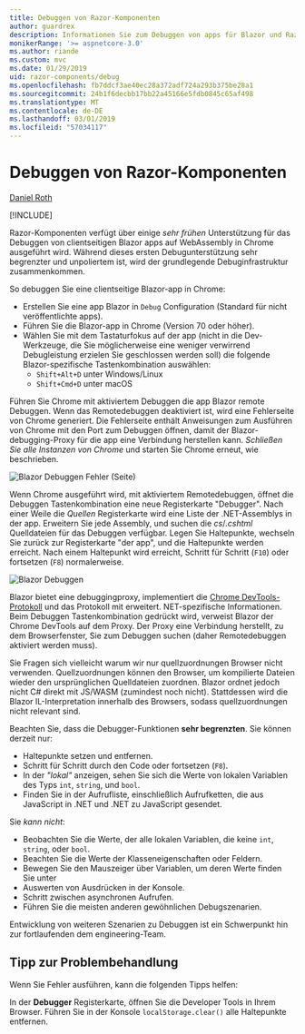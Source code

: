 ```yaml
---
title: Debuggen von Razor-Komponenten
author: guardrex
description: Informationen Sie zum Debuggen von apps für Blazor und Razor-Komponenten.
monikerRange: '>= aspnetcore-3.0'
ms.author: riande
ms.custom: mvc
ms.date: 01/29/2019
uid: razor-components/debug
ms.openlocfilehash: fb7ddcf3ae40ec28a372adf724a293b375be28a1
ms.sourcegitcommit: 24b1f6decbb17bb22a45166e5fdb0845c65af498
ms.translationtype: MT
ms.contentlocale: de-DE
ms.lasthandoff: 03/01/2019
ms.locfileid: "57034117"
---
```

# <a name="debug-razor-components"></a>Debuggen von Razor-Komponenten

[Daniel Roth](https://github.com/danroth27)

[!INCLUDE[](~/includes/razor-components-preview-notice.md)]

Razor-Komponenten verfügt über einige *sehr frühen* Unterstützung für das Debuggen von clientseitigen Blazor apps auf WebAssembly in Chrome ausgeführt wird. Während dieses ersten Debugunterstützung sehr begrenzter und unpoliertem ist, wird der grundlegende Debuginfrastruktur zusammenkommen.

So debuggen Sie eine clientseitige Blazor-app in Chrome:

* Erstellen Sie eine app Blazor in `Debug` Configuration (Standard für nicht veröffentlichte apps).
* Führen Sie die Blazor-app in Chrome (Version 70 oder höher).
* Wählen Sie mit dem Tastaturfokus auf der app (nicht in die Dev-Werkzeuge, die Sie möglicherweise eine weniger verwirrend Debugleistung erzielen Sie geschlossen werden soll) die folgende Blazor-spezifische Tastenkombination auswählen:
  * `Shift+Alt+D` unter Windows/Linux
  * `Shift+Cmd+D` unter macOS

Führen Sie Chrome mit aktiviertem Debuggen die app Blazor remote Debuggen. Wenn das Remotedebuggen deaktiviert ist, wird eine Fehlerseite von Chrome generiert. Die Fehlerseite enthält Anweisungen zum Ausführen von Chrome mit den Port zum Debuggen öffnen, damit der Blazor-debugging-Proxy für die app eine Verbindung herstellen kann. *Schließen Sie alle Instanzen von Chrome* und starten Sie Chrome erneut, wie beschrieben.

![Blazor Debuggen Fehler (Seite)](https://user-images.githubusercontent.com/1874516/43123091-01ec0796-8ed8-11e8-844c-23b4e6e9d069.png)

Wenn Chrome ausgeführt wird, mit aktiviertem Remotedebuggen, öffnet die Debuggen Tastenkombination eine neue Registerkarte "Debugger". Nach einer Weile die *Quellen* Registerkarte wird eine Liste der .NET-Assemblys in der app. Erweitern Sie jede Assembly, und suchen die *cs*/*.cshtml* Quelldateien für das Debuggen verfügbar. Legen Sie Haltepunkte, wechseln Sie zurück zur Registerkarte "der app", und die Haltepunkte werden erreicht. Nach einem Haltepunkt wird erreicht, Schritt für Schritt (`F10`) oder fortsetzen (`F8`) normalerweise.

![Blazor Debuggen](https://user-images.githubusercontent.com/1874516/43123060-efb0b3b0-8ed7-11e8-9ea5-97aa34247a0b.png)

Blazor bietet eine debuggingproxy, implementiert die [Chrome DevTools-Protokoll](https://chromedevtools.github.io/devtools-protocol/) und das Protokoll mit erweitert. NET-spezifische Informationen. Beim Debuggen Tastenkombination gedrückt wird, verweist Blazor der Chrome DevTools auf dem Proxy. Der Proxy eine Verbindung herstellt, zu dem Browserfenster, Sie zum Debuggen suchen (daher Remotedebuggen aktiviert werden muss).

Sie Fragen sich vielleicht warum wir nur quellzuordnungen Browser nicht verwenden. Quellzuordnungen können den Browser, um kompilierte Dateien wieder den ursprünglichen Quelldateien zuordnen. Blazor ordnet jedoch nicht C# direkt mit JS/WASM (zumindest noch nicht). Stattdessen wird die Blazor IL-Interpretation innerhalb des Browsers, sodass quellzuordnungen nicht relevant sind.

Beachten Sie, dass die Debugger-Funktionen **sehr begrenzten**. Sie können derzeit nur:

* Haltepunkte setzen und entfernen.
* Schritt für Schritt durch den Code oder fortsetzen (`F8`).
* In der *"lokal"* anzeigen, sehen Sie sich die Werte von lokalen Variablen des Typs `int`, `string`, und `bool`.
* Finden Sie in der Aufrufliste, einschließlich Aufrufketten, die aus JavaScript in .NET und .NET zu JavaScript gesendet.

Sie *kann nicht*:

* Beobachten Sie die Werte, der alle lokalen Variablen, die keine `int`, `string`, oder `bool`.
* Beachten Sie die Werte der Klasseneigenschaften oder Feldern.
* Bewegen Sie den Mauszeiger über Variablen, um deren Werte finden Sie unter
* Auswerten von Ausdrücken in der Konsole.
* Schritt zwischen asynchronen Aufrufen.
* Führen Sie die meisten anderen gewöhnlichen Debugszenarien.

Entwicklung von weiteren Szenarien zu Debuggen ist ein Schwerpunkt hin zur fortlaufenden dem engineering-Team.

## <a name="troubleshooting-tip"></a>Tipp zur Problembehandlung

Wenn Sie Fehler ausführen, kann die folgenden Tipps helfen:

In der **Debugger** Registerkarte, öffnen Sie die Developer Tools in Ihrem Browser. Führen Sie in der Konsole `localStorage.clear()` alle Haltepunkte entfernen.

